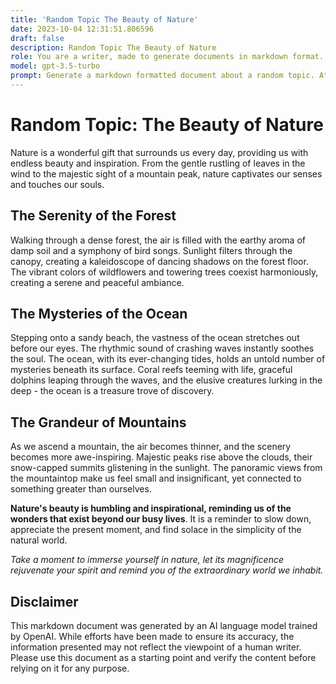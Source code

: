 ```yaml
---
title: 'Random Topic The Beauty of Nature'
date: 2023-10-04 12:31:51.806596
draft: false
description: Random Topic The Beauty of Nature
role: You are a writer, made to generate documents in markdown format. It is very important that all of the documents you generate are in valid markdown format.
model: gpt-3.5-turbo
prompt: Generate a markdown formatted document about a random topic. At the bottom, include a disclaimer explaining that the document was generated by you. The first line of the document should be the title. Make sure that the entire document is in proper markdown format, using a mix of various tags to make the document visually appealing.
---
```


# Random Topic: The Beauty of Nature

Nature is a wonderful gift that surrounds us every day, providing us with endless beauty and inspiration. From the gentle rustling of leaves in the wind to the majestic sight of a mountain peak, nature captivates our senses and touches our souls.

## The Serenity of the Forest

Walking through a dense forest, the air is filled with the earthy aroma of damp soil and a symphony of bird songs. Sunlight filters through the canopy, creating a kaleidoscope of dancing shadows on the forest floor. The vibrant colors of wildflowers and towering trees coexist harmoniously, creating a serene and peaceful ambiance.

## The Mysteries of the Ocean

Stepping onto a sandy beach, the vastness of the ocean stretches out before our eyes. The rhythmic sound of crashing waves instantly soothes the soul. The ocean, with its ever-changing tides, holds an untold number of mysteries beneath its surface. Coral reefs teeming with life, graceful dolphins leaping through the waves, and the elusive creatures lurking in the deep - the ocean is a treasure trove of discovery.

## The Grandeur of Mountains

As we ascend a mountain, the air becomes thinner, and the scenery becomes more awe-inspiring. Majestic peaks rise above the clouds, their snow-capped summits glistening in the sunlight. The panoramic views from the mountaintop make us feel small and insignificant, yet connected to something greater than ourselves.

**Nature's beauty is humbling and inspirational, reminding us of the wonders that exist beyond our busy lives**. It is a reminder to slow down, appreciate the present moment, and find solace in the simplicity of the natural world.

_Take a moment to immerse yourself in nature, let its magnificence rejuvenate your spirit and remind you of the extraordinary world we inhabit._

## Disclaimer

This markdown document was generated by an AI language model trained by OpenAI. While efforts have been made to ensure its accuracy, the information presented may not reflect the viewpoint of a human writer. Please use this document as a starting point and verify the content before relying on it for any purpose.
